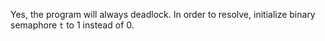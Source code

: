 Yes, the program will always deadlock. In order to resolve, initialize binary
semaphore `t` to 1 instead of 0.
